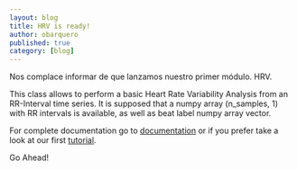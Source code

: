 ```yaml
---
layout: blog
title: HRV is ready!
author: obarquero
published: true
category: [blog]
---
```

Nos complace informar de que lanzamos nuestro primer módulo. HRV.

This class allows to perform a basic Heart Rate Variability Analysis from an RR-Interval time series. It is supposed that a numpy array (n_samples, 1) with RR intervals is available, as well as beat label numpy array vector.

For complete documentation go to [documentation](https://pycardio.readthedocs.io/en/latest/?badge=latest) or if you prefer take a look at our first [tutorial]({{site.url}}/tutorials/hrv.html).

Go Ahead!
